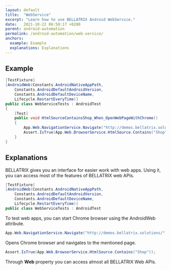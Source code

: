 ```yaml
---
layout: default
title:  "WebService"
excerpt: "Learn how to use BELLATRIX Android WebService."
date:   2021-10-22 06:50:17 +0200
parent: android-automation
permalink: /android-automation/web-service/
anchors:
  example: Example
  explanations: Explanations
---
```

Example
-------
```csharp
[TestFixture]
[AndroidWeb(Constants.AndroidNativeAppPath,
    Constants.AndroidDefaultAndroidVersion,
    Constants.AndroidDefaultDeviceName,
    Lifecycle.RestartEveryTime)]
public class WebServiceTests : AndroidTest
{
    [Test]
    public void HtmlSourceContainsShop_When_OpenWebPageWithChrome()
    {
        App.Web.NavigationService.Navigate("http://demos.bellatrix.solutions/");
        Assert.IsTrue(App.Web.BrowserService.HtmlSource.Contains("Shop"));
    }
}
```

Explanations
------------
BELLATRIX gives you an interface for easier work with web apps. Using it, you can access most of the features
of BELLATRIX web APIs.
```csharp
[TestFixture]
[AndroidWeb(Constants.AndroidNativeAppPath,
    Constants.AndroidDefaultAndroidVersion,
    Constants.AndroidDefaultDeviceName,
    Lifecycle.RestartEveryTime)]
public class WebServiceTests : AndroidTest
```
To test web apps, you can start Chrome browser using the AndroidWeb attribute.
```csharp
App.Web.NavigationService.Navigate("http://demos.bellatrix.solutions/");
```
Opens Chrome browser and navigates to the mentioned page.
```csharp
Assert.IsTrue(App.Web.BrowserService.HtmlSource.Contains("Shop"));
```
Through **Web** property you can access almost all BELLATRIX Web APIs.